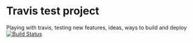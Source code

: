 # Travis test project

Playing with travis, testing new features, ideas, ways to build and deploy [![Build Status](https://travis-ci.org/al-tr/travis.svg?branch=master)](https://travis-ci.org/al-tr/travis)
